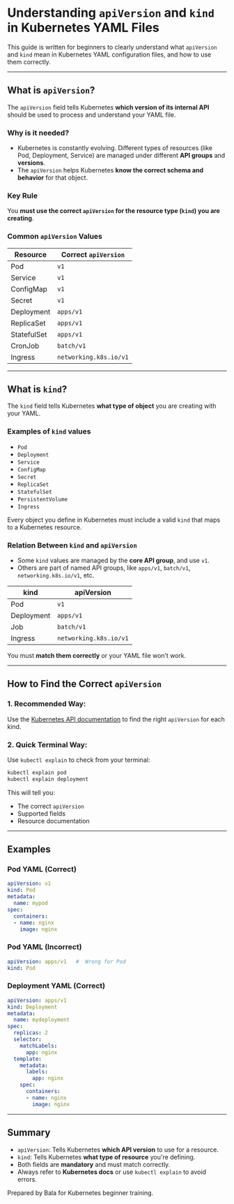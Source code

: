 #  Understanding `apiVersion` and `kind` in Kubernetes YAML Files

This guide is written for beginners to clearly understand what `apiVersion` and `kind` mean in Kubernetes YAML configuration files, and how to use them correctly.

---

##  What is `apiVersion`?

The `apiVersion` field tells Kubernetes **which version of its internal API** should be used to process and understand your YAML file.

###  Why is it needed?
- Kubernetes is constantly evolving. Different types of resources (like Pod, Deployment, Service) are managed under different **API groups** and **versions**.
- The `apiVersion` helps Kubernetes **know the correct schema and behavior** for that object.

###  Key Rule
You **must use the correct `apiVersion` for the resource type (`kind`) you are creating**.

###  Common `apiVersion` Values

| Resource      | Correct `apiVersion`     |
|---------------|---------------------------|
| Pod           | `v1`                      |
| Service       | `v1`                      |
| ConfigMap     | `v1`                      |
| Secret        | `v1`                      |
| Deployment    | `apps/v1`                 |
| ReplicaSet    | `apps/v1`                 |
| StatefulSet   | `apps/v1`                 |
| CronJob       | `batch/v1`                |
| Ingress       | `networking.k8s.io/v1`    |

---

##  What is `kind`?

The `kind` field tells Kubernetes **what type of object** you are creating with your YAML.

###  Examples of `kind` values

- `Pod`
- `Deployment`
- `Service`
- `ConfigMap`
- `Secret`
- `ReplicaSet`
- `StatefulSet`
- `PersistentVolume`
- `Ingress`

Every object you define in Kubernetes must include a valid `kind` that maps to a Kubernetes resource.

###  Relation Between `kind` and `apiVersion`

- Some `kind` values are managed by the **core API group**, and use `v1`.
- Others are part of named API groups, like `apps/v1`, `batch/v1`, `networking.k8s.io/v1`, etc.

| kind        | apiVersion              |
|-------------|--------------------------|
| Pod         | `v1`                     |
| Deployment  | `apps/v1`                |
| Job         | `batch/v1`               |
| Ingress     | `networking.k8s.io/v1`   |

You must **match them correctly** or your YAML file won’t work.

---

##  How to Find the Correct `apiVersion`

### 1. Recommended Way:
Use the [Kubernetes API documentation](https://kubernetes.io/docs/reference/kubernetes-api/) to find the right `apiVersion` for each kind.

### 2. Quick Terminal Way:
Use `kubectl explain` to check from your terminal:
```bash
kubectl explain pod
kubectl explain deployment
```

This will tell you:
- The correct `apiVersion`
- Supported fields
- Resource documentation

---

##  Examples

###  Pod YAML (Correct)
```yaml
apiVersion: v1
kind: Pod
metadata:
  name: mypod
spec:
  containers:
  - name: nginx
    image: nginx
```

###  Pod YAML (Incorrect)
```yaml
apiVersion: apps/v1   #  Wrong for Pod
kind: Pod
```

###  Deployment YAML (Correct)
```yaml
apiVersion: apps/v1
kind: Deployment
metadata:
  name: mydeployment
spec:
  replicas: 2
  selector:
    matchLabels:
      app: nginx
  template:
    metadata:
      labels:
        app: nginx
    spec:
      containers:
      - name: nginx
        image: nginx
```

---

##  Summary

- `apiVersion`: Tells Kubernetes **which API version** to use for a resource.
- `kind`: Tells Kubernetes **what type of resource** you're defining.
- Both fields are **mandatory** and must match correctly.
- Always refer to **Kubernetes docs** or use `kubectl explain` to avoid errors.

Prepared by Bala for Kubernetes beginner training.